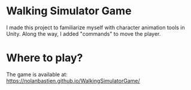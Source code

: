 # Walking Simulator Game
I made this project to familiarize myself with character animation tools in Unity. Along the way, I added "commands" to move the player.

# Where to play?
The game is available at: https://nolanbastien.github.io/WalkingSimulatorGame/
